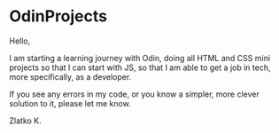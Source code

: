 # OdinProjects

Hello,

I am starting a learning journey with Odin, 
doing all HTML and CSS mini projects so that I can start
with JS, so that I am able to get a job in tech,
more specifically, as a developer.

If you see any errors in my code, or you know a simpler,
more clever solution to it, please let me know.

Zlatko K.